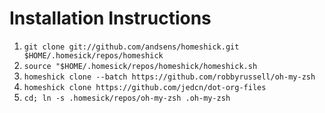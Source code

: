 # Installation Instructions

1. `git clone git://github.com/andsens/homeshick.git $HOME/.homesick/repos/homeshick`
2. `source "$HOME/.homesick/repos/homeshick/homeshick.sh`
3. `homeshick clone --batch https://github.com/robbyrussell/oh-my-zsh`
4. `homeshick clone https://github.com/jedcn/dot-org-files`
5. `cd; ln -s .homesick/repos/oh-my-zsh .oh-my-zsh`
